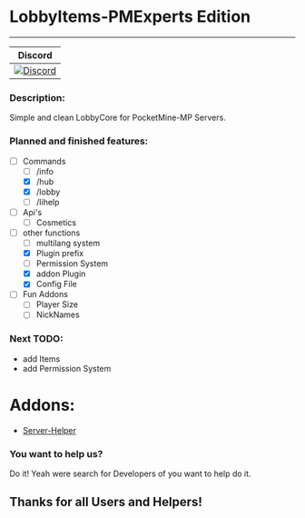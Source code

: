 # LobbyItems-PMExperts Edition
---
| Discord |
| :-----: |
[![Discord](https://img.shields.io/badge/chat-on%20discord-7289da.svg)](https://discord.gg/M7aQfm) |

### Description:
Simple and clean LobbyCore for PocketMine-MP Servers.

### Planned and finished features:
- [ ] Commands
    - [ ] /info
    - [x] /hub
    - [x] /lobby
    - [ ] /lihelp
- [ ] Api's
    - [ ] Cosmetics
- [ ] other functions
    - [ ] multilang system
    - [x] Plugin prefix
    - [ ] Permission System
    - [x] addon Plugin
    - [x] Config File
- [ ] Fun Addons
    - [ ] Player Size
    - [ ] NickNames

### Next TODO:
- add Items
- add Permission System

# Addons:

- [Server-Helper](https://github.com/PMExpertsDE/Server-Helper)

### You want to help us?
Do it! Yeah were search for Developers of you want to help do it.

## Thanks for all Users and Helpers!
